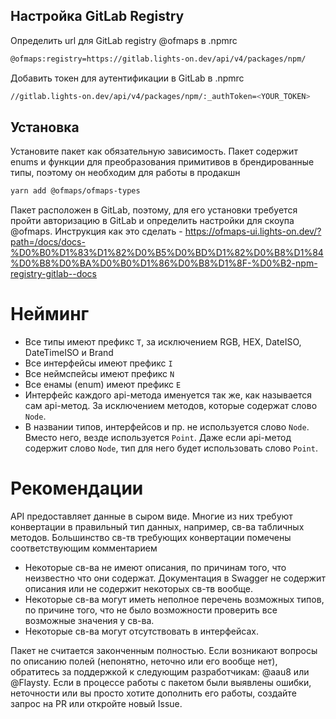 ## Настройка GitLab Registry

Определить url для GitLab registry @ofmaps в .npmrc

```bash
@ofmaps:registry=https://gitlab.lights-on.dev/api/v4/packages/npm/
```

Добавить токен для аутентификации в GitLab в .npmrc

```bash
//gitlab.lights-on.dev/api/v4/packages/npm/:_authToken=<YOUR_TOKEN>
```

## Установка

Установите пакет как обязательную зависимость. Пакет содержит enums и функции для преобразования примитивов в брендированные типы, поэтому он необходим для работы в продакшн

```bash
yarn add @ofmaps/ofmaps-types
```

Пакет расположен в GitLab, поэтому, для его установки требуется пройти авторизацию в GitLab и определить настройки для скоупа @ofmaps.
Инструкция как это сделать - https://ofmaps-ui.lights-on.dev/?path=/docs/docs-%D0%B0%D1%83%D1%82%D0%B5%D0%BD%D1%82%D0%B8%D1%84%D0%B8%D0%BA%D0%B0%D1%86%D0%B8%D1%8F-%D0%B2-npm-registry-gitlab--docs

# Нейминг

- Все типы имеют префикс `T`, за исключением RGB, HEX, DateISO, DateTimeISO и Brand
- Все интерфейсы имеют префикс `I`
- Все неймспейсы имеют префикс `N`
- Все енамы (enum) имеют префикс `E`
- Интерфейс каждого api-метода именуется так же, как называется сам api-метод. За исключением методов, которые содержат слово `Node`.
- В названии типов, интерфейсов и пр. не используется слово `Node`. Вместо него, везде используется `Point`. Даже если api-метод содержит слово `Node`, тип для него будет использовать слово `Point`.

# Рекомендации

API предоставляет данные в сыром виде. Многие из них требуют конвертации в правильный тип данных, например, св-ва табличных методов. Большинство св-тв требующих конвертации помечены соответствующим комментарием

- Некоторые св-ва не имеют описания, по причинам того, что неизвестно что они содержат. Документация в Swagger не содержит описания или не содержит некоторых св-тв вообще.
- Некоторые св-ва могут иметь неполное перечень возможных типов, по причине того, что не было возможности проверить все возможные значения у св-ва.
- Некоторые св-ва могут отсутствовать в интерфейсах.

Пакет не считается законченным полностью. Если возникают вопросы по описанию полей (непонятно, неточно или его вообще нет), обратитесь за поддержкой к следующим разработчикам: @aau8 или @Flaysty.
Если в процессе работы с пакетом были выявлены ошибки, неточности или вы просто хотите дополнить его работы, создайте запрос на PR или откройте новый Issue.
